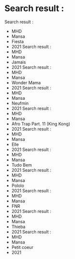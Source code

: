 # Search result : 

Search result :
   * MHD
   * Mansa
   * Fiesta
   * 2021
Search result :
   * MHD
   * Mansa
   * Jamais
   * 2021
Search result :
   * MHD
   * Mansa
   * Wonder Mama
   * 2021
Search result :
   * MHD
   * Mansa
   * Neufmin
   * 2021
Search result :
   * MHD
   * Mansa
   * Afro Trap Part\. 11 \(King Kong\)
   * 2021
Search result :
   * MHD
   * Mansa
   * Elle
   * 2021
Search result :
   * MHD
   * Mansa
   * Tudo Bem
   * 2021
Search result :
   * MHD
   * Mansa
   * Pololo
   * 2021
Search result :
   * MHD
   * Mansa
   * FNR
   * 2021
Search result :
   * MHD
   * Mansa
   * Thieba
   * 2021
Search result :
   * MHD
   * Mansa
   * Petit coeur
   * 2021